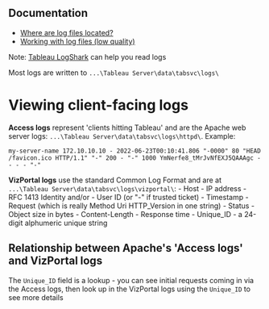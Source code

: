 ## Documentation
- [Where are log files located?](https://help.tableau.com/current/server/en-us/logs_loc.htm)
- [Working with log files (low quality)](https://help.tableau.com/current/server/en-us/logs_working_with.htm)

Note: [Tableau LogShark](https://github.com/tableau/Logshark/releases) can help you read logs 

Most logs are written to `...\Tableau Server\data\tabsvc\logs\`

# Viewing client-facing logs

**Access logs** represent 'clients hitting Tableau' and are the Apache web server logs: `...\Tableau Server\data\tabsvc\logs\httpd\`. Example:

```
my-server-name 172.10.10.10 - 2022-06-23T00:10:41.806 "-0000" 80 "HEAD /favicon.ico HTTP/1.1" "-" 200 - "-" 1000 YmNerfe8_tMrJvNfEXJ5QAAAgc - - - - "-"
```

**VizPortal logs** use the standard Common Log Format and are at `...\Tableau Server\data\tabsvc\logs\vizportal\`:
    - Host
    - IP address
    - RFC 1413 Identity and/or - User ID (or "-" if trusted ticket)
    - Timestamp
    - Request (which is really Method Uri HTTP_Version in one string)
    - Status
    - Object size in bytes
    - Content-Length
    - Response time
    - Unique_ID - a 24-digit alphumeric unique string 

## Relationship between Apache's 'Access logs' and VizPortal logs

The `Unique_ID` field is a lookup - you can see initial requests coming in via the Access logs, then look up in the VizPortal logs using the `Unique_ID` to see more details
